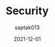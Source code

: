 ---
author: saptak013
coauthor: tomvangoethem
# coauthors
date: 2021-12-01
publisher: httparchive
tags:
  - studies
  - security
target_url: https://almanac.httparchive.org/en/2021/security
title: Security
---